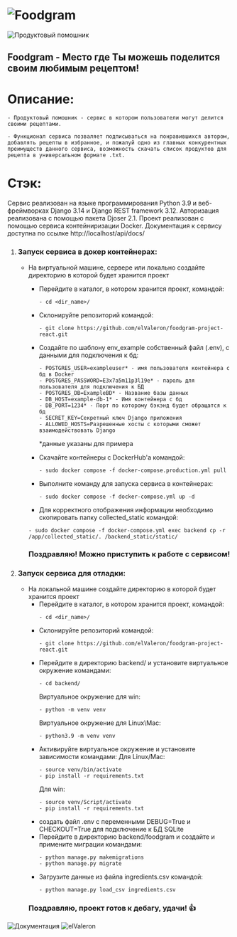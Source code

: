 # ![Foodgram](https://github.com/elValeron/foodgram-project-react.git)
![Продуктовый помошник](https://elfood.ddns.net/)
## Foodgram - Место где Ты можешь поделится своим любимым рецептом!

# Описание: 
    - Продуктовый помошник - сервис в котором пользователи могут делится своими рецептами.
    
    - Функционал сервиса позваляет подписываться на понравившихся автором, добавлять рецепты в избранное, и пожалуй одно из главных конкурентных преимуществ данного сервиса, возможность скачать список продуктов для рецепта в универсальном формате .txt.

# Стэк: 
Сервис реализован на языке программирования Python 3.9 и веб-фреймворках Django 3.14 и Django REST framework 3.12. Авторизация реализована с помощью пакета Djoser 2.1. 
Проект реализован с помощью сервиса контейниризации Docker.
Документация к сервису доступна по ссылке http://localhost/api/docs/

1. ### Запуск сервиса в докер контейнерах:
    - На виртуальной машине, сервере или локально создайте директорию в которой будет хранится проект
        
        - Перейдите в каталог, в котором хранится проект, командой:
            ```
            - cd <dir_name>/
            ```
        - Склонируйте репозиторий командой:
            ```
            - git clone https://github.com/elValeron/foodgram-project-react.git
            ```
        - Создайте по шаблону env_example собственный файл (.env), с данными для подключения к бд:
            ```
            - POSTGRES_USER=exampleuser* - имя пользователя контейнера с бд в Docker
            - POSTGRES_PASSWORD=E3x7a5m11p3l19e* - пароль для пользователя для подключения к БД
            - POSTGRES_DB=ExampleBD* - Название базы данных 
            - DB_HOST=example-db-1* - Имя контейнера с бд 
            - DB_PORT=1234* - Порт по которому бэкэнд будет обращатся к бд
            - SECRET_KEY=Секретный ключ Django приложения
            - ALLOWED_HOSTS=Разрешенные хосты с которыми сможет взаимодействовать Django
            ```
            *данные указаны для примера
        - Скачайте контейнеры с DockerHub'a командой:
            ```
            - sudo docker compose -f docker-compose.production.yml pull
            ```
        - Выполните команду для запуска сервиса в контейнерах:

            ```
            - sudo docker compose -f docker-compose.yml up -d 
            ```
        - Для корректного отображения информации необходимо скопировать папку collected_static командой:
        ```
        - sudo docker compose -f docker-compose.yml exec backend cp -r /app/collected_static/. /backend_static/static/
        ```
        ### Поздравляю! Можно приступить к работе с сервисом!
        
2. ### Запуск сервиса для отладки: 
    - На локальной машине создайте директорию в которой будет хранится проект
        - Перейдите в каталог, в котором хранится проект, командой:
            ```
            - cd <dir_name>/
            ```
        - Склонируйте репозиторий командой:
            ```
            - git clone https://github.com/elValeron/foodgram-project-react.git
            ```
        - Перейдите в директорию backend/ и установите виртуальное окружение командами:
            ```
            - cd backend/
            ```
            Виртуальное окружение для win:
            ```
            - python -m venv venv 
            ```
            Виртуальное окружение для Linux\Mac:
            ```
            - python3.9 -m venv venv
            ```
        - Активируйте виртуальное окружение и установите зависимости командами:
            Для Linux/Mac:
            ```
            - source venv/bin/activate
            - pip install -r requirements.txt
            ```
            Для win:
            ```
            - source venv/Script/activate
            - pip install -r requirements.txt
            ```
        - создать файл .env с переменными DEBUG=True и CHECKOUT=True для подключение к БД SQLite
        - Перейдите в директорию backend/foodgram и создайте и примените миграции командами:
            ```
            - python manage.py makemigrations
            - python manage.py migrate
            ```
        - Загрузите данные из файла ingredients.csv командой:
            ```
            - python manage.py load_csv ingredients.csv
            ```
        ### Поздравляю, проект готов к дебагу, удачи! :+1:

![Документация](https://elfood.ddns.net/api/docs/)
![elValeron](https://github.com/elValeron/)